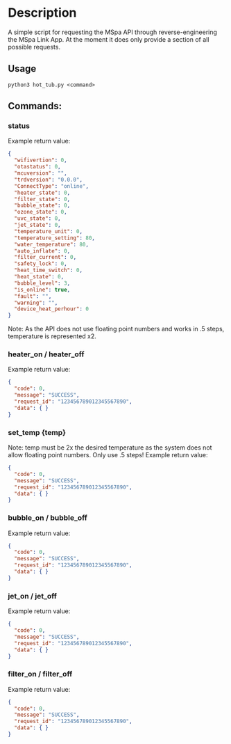 # Description
A simple script for requesting the MSpa API through reverse-engineering the MSpa Link App. At the moment it does only provide a section of all possible requests.

## Usage

``python3 hot_tub.py <command>``

## Commands:
### status
Example return value: 
```json
{
  "wifivertion": 0,
  "otastatus": 0,
  "mcuversion": "",
  "trdversion": "0.0.0",
  "ConnectType": "online",
  "heater_state": 0,
  "filter_state": 0,
  "bubble_state": 0,
  "ozone_state": 0,
  "uvc_state": 0,
  "jet_state": 0,
  "temperature_unit": 0,
  "temperature_setting": 80,
  "water_temperature": 80,
  "auto_inflate": 0,
  "filter_current": 0,
  "safety_lock": 0,
  "heat_time_switch": 0,
  "heat_state": 0,
  "bubble_level": 3,
  "is_online": true,
  "fault": "",
  "warning": "",
  "device_heat_perhour": 0
}
```
Note: As the API does not use floating point numbers and works in .5 steps, temperature is represented x2.
### heater_on / heater_off
Example return value: 
```json
{
  "code": 0,
  "message": "SUCCESS",
  "request_id": "123456789012345567890",
  "data": { }
}
```
### set_temp {temp}
Note: temp must be 2x the desired temperature as the system does not allow floating point numbers. Only use .5 steps!
Example return value: 
```json
{
  "code": 0,
  "message": "SUCCESS",
  "request_id": "123456789012345567890",
  "data": { }
}
```
### bubble_on / bubble_off
Example return value: 
```json
{
  "code": 0,
  "message": "SUCCESS",
  "request_id": "123456789012345567890",
  "data": { }
}
```
### jet_on / jet_off
Example return value: 
```json
{
  "code": 0,
  "message": "SUCCESS",
  "request_id": "123456789012345567890",
  "data": { }
}
```
### filter_on / filter_off
Example return value: 
```json
{
  "code": 0,
  "message": "SUCCESS",
  "request_id": "123456789012345567890",
  "data": { }
}
```


